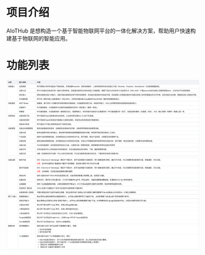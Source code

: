 # 项目介绍
AIoTHub 是想构造一个基于智能物联网平台的一体化解决方案，帮助用户快速构建基于物联网的智能应用。

# 功能列表
![function01.png](doc%2Ffunction01.png)
![function02.png](doc%2Ffunction02.png)
